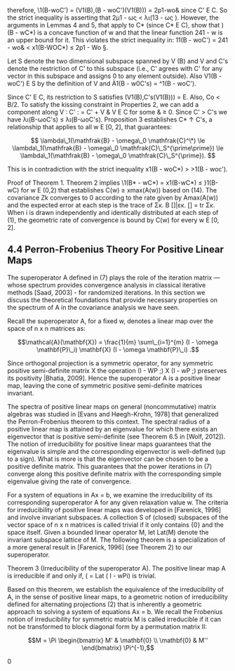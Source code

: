 therefore, \1(B-woC') = (V1(B),(B - woC')(V1(B))) = 2p1-wo& since C' E C. So the strict inequality is asserting that 2μ1 - ως < λι(13 - ως ). However, the arguments in Lemmas 4 and 5, that apply to C\* (since C\* E C), show that ) (B - wC\*) is a concave function of w and that the linear function 241 - w is an upper bound for it. This violates the strict inequality in: 11(B - woC') = 241 - wo& < x1(B-WOC\*) ≤ 2p1 - Wo §.

Let S denote the two dimensional subspace spanned by V (B) and V and C's denote the restriction of C' to this subspace (i.e., C' agrees with C' for any vector in this subspace and assigns 0 to any element outside). Also V1(B - woC') E S by the definition of V and À1(B - w0C's) = ^1(B - woC').

Since C' E C, its restriction to S satisfies (V1(B),C's(V1(B))) = E. Also, Co < B/2. To satisfy the kissing constraint in Properties 2, we can add a component along V : C' : = C' + V & V E C for some & ≥ 0. Since C' > C's we have λι(B-ωοC's) ≤ λι(B-ωοC's). Proposition 3 establishes C\* ↑ C's, a relationship that applies to all w E [0, 2], that guarantees:

$$
\lambda\_1(\mathfrak{B} - \omega\_0 \mathfrak{C}^\*) \le \lambda\_1(\mathfrak{B} - \omega\_0 \mathfrak{C}\_S^{\prime\prime}) \le \lambda\_1(\mathfrak{B} - \omega\_0 \mathfrak{C}\_S^{\prime}).
$$

This is in contradiction with the strict inequality x1(B - woC\*) > >1(B - woc').

Proof of Theorem 1. Theorem 2 implies \1(B\* - wC\*) = x1(B-wC\*) ≤ }1(B-wC) for w E (0,2) that establishes C(w) ≥ xmax(A(w)) based on (14). The covariance Zk converges to 0 according to the rate given by Amax(A(w)) and the expected error at each step is the trace of Σκ. Β []|εκ. [] = tr Σκ. When i is drawn independently and identically distributed at each step of (1), the geometric rate of convergence is bound by C(w) for every w E [0, 2]. 

## 4.4 Perron-Frobenius Theory For Positive Linear Maps

The superoperator A defined in (7) plays the role of the iteration matrix — whose spectrum provides convergence analysis in classical iterative methods [Saad, 2003] - for randomized iterations. In this section we discuss the theoretical foundations that provide necessary properties on the spectrum of A in the covariance analysis we have seen.

Recall the superoperator A, for a fixed w, denotes a linear map over the space of n x n matrices as:

$$\mathcal{A}(\mathbf{X}) = \frac{1}{m} \sum\_{i=1}^{m} (I - \omega \mathbf{P}\_i) \mathbf{X} (I - \omega \mathbf{P}\_i) .$$

Since orthogonal projection is a symmetric operator, for any symmetric positive semi-definite matrix X the operation (I - WP ;) X (I - wP ;) preserves its positivity |Bhatia, 2009]. Hence the superoperator A is a positive linear map, leaving the cone of symmetric positive semi-definite matrices invariant.

The spectra of positive linear maps on general (noncommutative) matrix algebras was studied in [Evans and Høegh-Krohn, 1978] that generalized the Perron-Frobenius theorem to this context. The spectral radius of a positive linear map is attained by an eigenvalue for which there exists an eigenvector that is positive semi-definite (see Theorem 6.5 in [Wolf, 2012]). The notion of irreducibility for positive linear maps guarantees that the eigenvalue is simple and the corresponding eigenvector is well-defined (up to a sign). What is more is that the eigenvector can be chosen to be a positive definite matrix. This guarantees that the power iterations in (7) converge along this positive definite matrix with the corresponding simple eigenvalue giving the rate of convergence.

For a system of equations in Ax = b, we examine the irreducibility of its corresponding superoperator A for any given relaxation value w. The criteria for irreducibility of positive linear maps was developed in [Farenick, 1996] and involve invariant subspaces. A collection S of (closed) subspaces of the vector space of n x n matrices is called trivial if it only contains {0} and the space itself. Given a bounded linear operator M, let Lat(M) denote the invariant subspace lattice of M. The following theorem is a specialization of a more general result in [Farenick, 1996] (see Theorem 2) to our superoperator.

Theorem 3 (Irreducibility of the superoperator A). The positive linear map A is irreducible if and only if, ( = Lat ( I - wPi) is trivial.

Based on this theorem, we establish the equivalence of the irreducibility of A, in the sense of positive linear maps, to a geometric notion of irreducibility defined for alternating projections (2) that is inherently a geometric approach to solving a system of equations Ax = b. We recall the Frobenius notion of irreducibility for symmetric matrix M is called irreducible if it can not be transformed to block diagonal form by a permutation matrix II:

$$M = \Pi \begin{bmatrix} M' & \mathbf{0} \\ \mathbf{0} & M'' \end{bmatrix} \Pi^{-1},$$

0